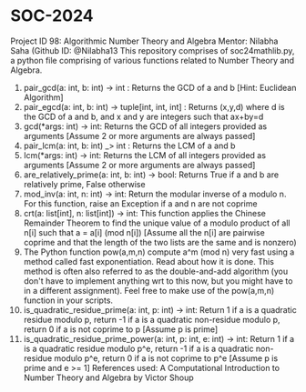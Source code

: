 # SOC-2024
Project ID 98: Algorithmic Number Theory and Algebra
Mentor: Nilabha Saha (Github ID: @Nilabha13
This repository comprises of soc24mathlib.py, a python file comprising of various functions related to Number Theory and Algebra.
1. pair_gcd(a: int, b: int) -> int : Returns the GCD of a and b [Hint: Euclidean Algorithm]
2. pair_egcd(a: int, b: int) -> tuple[int, int, int] : Returns (x,y,d) where d is the GCD of a and b, and x and y are integers such that ax+by=d
3. gcd(*args: int) -> int: Returns the GCD of all integers provided as arguments [Assume 2 or more arguments are always passed]
4. pair_lcm(a: int, b: int) _> int : Returns the LCM of a and b
5. lcm(*args: int) -> int: Returns the LCM of all integers provided as arguments [Assume 2 or more arguments are always passed]
6. are_relatively_prime(a: int, b: int) -> bool: Returns True if a and b are relatively prime, False otherwise
7. mod_inv(a: int, n: int) -> int: Return the modular inverse of a modulo n. For this function, raise an Exception if a and n are not coprime
8. crt(a: list[int], n: list[int]) -> int: This function applies the Chinese Remainder Theorem to find the unique value of a modulo product of all n[i] such that a = a[i] (mod n[i]) [Assume all the n[i] are pairwise coprime and that the length of the two lists are the same and is nonzero)
9. The Python function pow(a,m,n) compute a^m (mod n) very fast using a method called fast exponentiation. Read about how it is done. This method is often also referred to as the double-and-add algorithm (you don't have to implement anything wrt to this now, but you might have to in a different assignment). Feel free to make use of the pow(a,m,n) function in your scripts.
10. is_quadratic_residue_prime(a: int, p: int) -> int: Return 1 if a is a quadratic residue modulo p, return -1 if a is a quadratic non-residue modulo p, return 0 if a is not coprime to p [Assume p is prime]
11. is_quadratic_residue_prime_power(a: int, p: int, e: int) -> int: Return 1 if a is a quadratic residue modulo p^e, return -1 if a is a quadratic non-residue modulo p^e, return 0 if a is not coprime to p^e [Assume p is prime and e >= 1]
References used:
A Computational Introduction to Number Theory and Algebra by Victor Shoup
